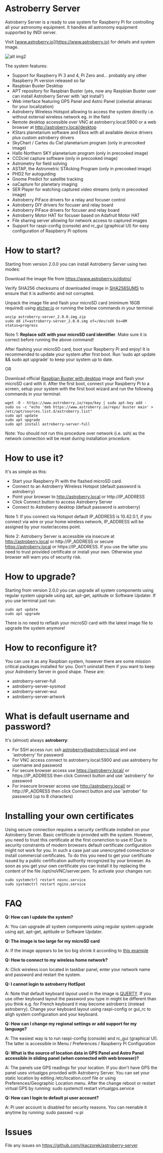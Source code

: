 # Astroberry Server
Astroberry Server is a ready to use system for Raspberry Pi for controlling all your astronomy equipment.
It handles all astronomy equipment supported by INDI server.

Visit [www.astroberry.io](https://www.astroberry.io) for details and system image.

![alt img2](https://raw.githubusercontent.com/rkaczorek/astroberry-server/master/files/sneakpreview.jpg)


The system features:
- Support for Raspberry Pi 3 and 4, Pi Zero and... probably any other Raspberry Pi version released so far
- Raspbian Buster Desktop
- APT repository for Raspbian Buster (yes, now any Raspbian Buster user can install Astroberry Server with 'apt install')
- Web interface featuring GPS Panel and Astro Panel (celestial almanac for your localization)
- Astroberry Wireless Hotspot allowing to access the system directly i.e. without external wireless network eg. in the field
- Remote desktop accessible over VNC at astroberry.local:5900 or a web browser at http://astroberry.local/desktop
- KStars planetarium software and Ekos with all available device drivers plus custom astroberry drivers
- SkyChart / Cartes du Ciel planetarium program (only in precooked image)
- Hallo Northern SKY planetarium program (only in precooked image)
- CCDciel capture software (only in precooked image)
- Astrometry for field solving
- ASTAP, the Astrometric STAcking Program (only in precooked image)
- PHD2 for autoguiding
- Gnome Predict for satellite tracking
- oaCapture for planetary imaging
- SER Player for watching captured video streams (only in precooked image)
- Astroberry PiFace drivers for a relay and focuser control
- Astroberry DIY drivers for focuser and relay board
- Astroberry PiFace drivers for focuser and relay board
- Astroberry Motor HAT for focuser based on Adafruit Motor HAT
- File sharing server allowing for network access to captured images
- Support for raspi-config (console) and rc_gui (graphical UI) for easy configuration of Raspberry Pi options

# How to start?
Starting from version 2.0.0 you can install Astroberry Server using two modes:

Download the image file from https://www.astroberry.io/distro/

Verify SHA256 checksums of downloaded image in [SHA256SUMS](https://github.com/rkaczorek/astroberry-server/blob/master/SHA256SUMS) to ensure that it is authentic and not corrupted.

Unpack the image file and flash your microSD card (minimum 16GB required) using [etcher.io](https://etcher.io/) or running the below commands in your terminal:
```
unzip astroberry-server_2.0.0.img.zip
sudo dd if=astroberry-server_2.0.0.img of=/dev/sdX bs=8M status=progress
```
Note 1: **Replace sdX with your microSD card identifier**. Make sure it is correct before running the above command!

After flashing your microSD card, boot your Raspberry Pi and enjoy! It is recommended to update your system after first boot. Run 'sudo apt update && sudo apt upgrade' to keep your system up to date.

OR

Download official [Raspbian Buster with desktop](https://www.raspberrypi.org/downloads/raspbian/) image and flash your microSD card with it.
After the first boot, connect your Raspberry Pi to a screen, setup your system with the first boot wizard and run the following commands in your terminal:
```
wget -O - https://www.astroberry.io/repo/key | sudo apt-key add -
sudo su -c "echo 'deb https://www.astroberry.io/repo/ buster main' > /etc/apt/sources.list.d/astroberry.list"
sudo apt update
sudo apt upgrade
sudo apt install astroberry-server-full 
```
Note: You should not run this procedure over network (i.e. ssh) as the network connection will be reset during installation procedure.

# How to use it?
It's as simple as this:
- Start your Raspberry Pi with the flashed microSD card.
- Connect to an Astroberry Wireless Hotspot (default password is astroberry) 
- Point your browser to http://astroberry.local or http://IP_ADDRESS
- Click Connect button to access Astroberry Server
- Connect to Astroberry desktop (default password is astroberry)

Note 1: If you connect via Hotspot default IP_ADDRESS is 10.42.0.1, if you connect via wire or your home wireless network, IP_ADDRESS will be assigned by your router/access point.

Note 2: Astroberry Server is accessible via insecure at http://astroberry.local or http://IP_ADDRESS or
secure https://astroberry.local or https://IP_ADDRESS. If you use the latter you need to trust provided certificate or install your own.
Otherwise your browser will warn you of security risk.
      
# How to upgrade?
Starting from version 2.0.0 you can upgrade all system components using regular system upgrade using apt, apt-get, aptitude or Software Updater. If you use terminal just run:
```
sudo apt update
sudo apt upgrade
```
There is no need to reflash your microSD card with the latest image file to upgrade the system anymore!

# How to reconfigure it?
You can use it as any Raspbian system, however there are some mission critical packages installed for you. Don't uninstall them if you want to
keep your Astroberry Server in good shape. These are:
- astroberry-server-full
- astroberry-server-sysmod
- astroberry-server-wui
- astroberry-server-artwork

# What is default username and password?
It's (almost) always **astroberry**:
- For SSH access run: ssh astroberry@astroberry.local and use 'astroberry' for password
- For VNC access connect to astroberry.local:5900 and use astroberry for username and password
- For secure browser access use https://astroberry.local/ or https://IP_ADDRESS then click Connect button and use 'astroberry' for password
- For insecure browser access use http://astroberry.local/ or http://IP_ADDRESS then click Connect button and use 'astrober' for password (up to 8 characters)

# Installing your own certificates
Using secure connection requires a security certificate installed on your Astroberry Server. Basic certificate is provided with the system.
However, you need to trust this certificate at the first conenction to use it! Due to security constraints of modern browsers default certificate
configuration might not work for you. In such a case just use unencrypted connection or install commercial certificates.
To do this you need to get your certificate issued by a public certification authority recognized by your browser.
As soon as you get your own certificate you can install it by replacing the content of the file /opt/noVNC/server.pem. To activate your changes run:
```
sudo systemctrl restart novnc.service
sudo systemctrl restart nginx.service
```

# FAQ
**Q: How can I update the system?**

A: You can upgrade all system components using regular system upgrade using apt, apt-get, aptitude or Software Updater.

**Q: The image is too large for my microSD card**

A: If the image appears to be too big shrink it according to [this example](https://softwarebakery.com//shrinking-images-on-linux)

**Q: How to connect to my wireless home network?**

A: Click wireless icon located in taskbar panel, enter your network name and password and restart the system.

**Q: I cannot login to astroberry HotSpot**

A: Note that default keyboard layout used in the image is [QUERTY](https://en.wikipedia.org/wiki/QWERTY). If you use other keyboard layout the password you type in might be different than you think e.g. for French keyboard it may become astroberrz (instead astroberry). Change your keyboard layout using raspi-config or gui_rc to aligh system configuration and your keyboard.

**Q: How can I change my regional settings or add support for my language?**

A: The easiest way is to run raspi-config (console) and rc_gui (graphical UI). The latter is accessible in Menu / Preferences / Raspberry Pi Configuration

**Q: What is the source of location data in GPS Panel and Astro Panel accessible in sliding panel (when connected with web browser)?**

A: The panels use GPS readings for your location. If you don't have GPS the panel uses virtualgps provided with Astroberry Server. You can set your static location by editing /etc/location.conf file or using Preferences/Geographic Location menu. After the change reboot or restart virtual GPS by running: sudo systemctl restart virtualgps.service

**Q: How can I login to default pi user account?**

A: Pi user account is disabled for security reasons. You can reenable it anytime by running: sudo passwd -u pi

# Issues
File any issues on https://github.com/rkaczorek/astroberry-server

